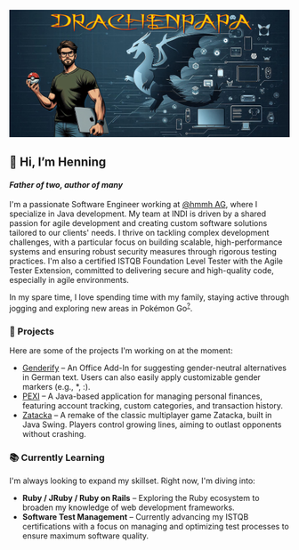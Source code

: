 ![Profile page banner](images/banner.png)

## 👋 Hi, I’m Henning
#### <i>Father of two, author of many</i>

I'm a passionate Software Engineer working at <a href="https://github.com/hmmh">@hmmh AG</a>, where I specialize in Java development.
My team at INDI is driven by a shared passion for agile development and creating custom software solutions tailored to our clients' needs.
I thrive on tackling complex development challenges, with a particular focus on building scalable, high-performance systems and ensuring robust security measures through rigorous testing practices.
I'm also a certified ISTQB Foundation Level Tester with the Agile Tester Extension, committed to delivering secure and high-quality code, especially in agile environments.

In my spare time, I love spending time with my family, staying active through jogging and exploring new areas in Pokémon Go<sup>[?](## "Friend Code: 5204 2596 1853")</sup>.


### 🚀 Projects
Here are some of the projects I'm working on at the moment:
- [Genderify](https://github.com/drachenpapa/genderify) – An Office Add-In for suggesting gender-neutral alternatives in German text. Users can also easily apply customizable gender markers (e.g., *, :).
- [PEXI](https://github.com/drachenpapa/pexi) – A Java-based application for managing personal finances, featuring account tracking, custom categories, and transaction history.
- [Zatacka](https://github.com/drachenpapa/zatacka) – A remake of the classic multiplayer game Zatacka, built in Java Swing. Players control growing lines, aiming to outlast opponents without crashing.


### 📚 Currently Learning
I'm always looking to expand my skillset. Right now, I'm diving into:
- **Ruby / JRuby / Ruby on Rails** – Exploring the Ruby ecosystem to broaden my knowledge of web development frameworks.
- **Software Test Management** – Currently advancing my ISTQB certifications with a focus on managing and optimizing test processes to ensure maximum software quality.


<!--### 💻 Tech Stack
![Java](https://img.shields.io/badge/JAVA-yellow?logo=java&style=flat-square&logoColor=white)
![AWS](https://img.shields.io/badge/AWS-232F3E?logo=amazon-aws&style=flat-square&logoColor=white)
![GIT](https://img.shields.io/badge/Git-F05032?logo=git&style=flat-square&logoColor=white)
![GitHub](https://img.shields.io/badge/GitHub-181717?logo=github&style=flat-square&logoColor=white)
![IntelliJ_IDEA](https://img.shields.io/badge/IntelliJ_IDEA-000000?logo=intellijidea&style=flat-square&logoColor=white)
![Apache JMeter](https://img.shields.io/badge/JMeter-D22128?logo=apachejmeter&style=flat-square&logoColor=white)
![Apache Maven](https://img.shields.io/badge/Maven-C71A36?logo=apachemaven&style=flat-square&logoColor=white)
![Selenium](https://img.shields.io/badge/Selenium-43B02A?logo=selenium&style=flat-square&logoColor=white)
![Swagger](https://img.shields.io/badge/Swagger-85EA2D?logo=swagger&style=flat-square&logoColor=black)
![Trello](https://img.shields.io/badge/Trello-0052CC?logo=trello&style=flat-square&logoColor=white)
